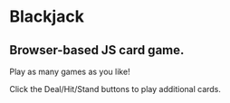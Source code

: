 # Blackjack
## Browser-based JS card game. 
Play as many games as you like!


Click the Deal/Hit/Stand buttons to play additional cards.
